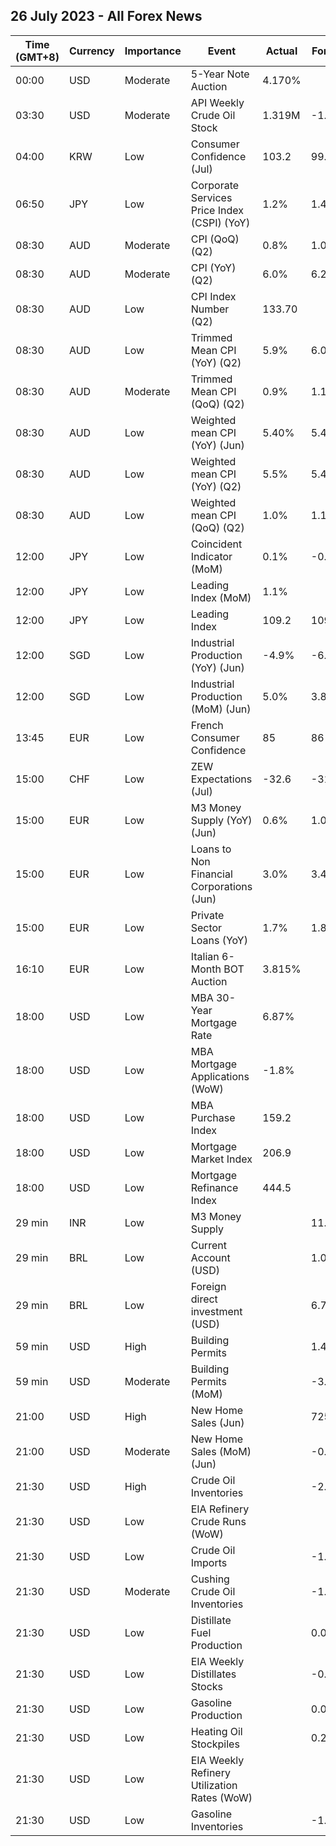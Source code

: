 ## 26 July 2023 - All Forex News

| Time (GMT+8) | Currency | Importance | Event | Actual | Forecast | Previous |
|------|----------|------------|-------|--------|----------|----------|
| 00:00 | USD | Moderate | 5-Year Note Auction | 4.170% |  | 4.019% |
| 03:30 | USD | Moderate | API Weekly Crude Oil Stock | 1.319M | -1.969M | -0.797M |
| 04:00 | KRW | Low | Consumer Confidence (Jul) | 103.2 | 99.2 | 100.7 |
| 06:50 | JPY | Low | Corporate Services Price Index (CSPI) (YoY) | 1.2% | 1.4% | 1.7% |
| 08:30 | AUD | Moderate | CPI (QoQ) (Q2) | 0.8% | 1.0% | 1.4% |
| 08:30 | AUD | Moderate | CPI (YoY) (Q2) | 6.0% | 6.2% | 7.0% |
| 08:30 | AUD | Low | CPI Index Number (Q2) | 133.70 |  | 132.60 |
| 08:30 | AUD | Low | Trimmed Mean CPI (YoY) (Q2) | 5.9% | 6.0% | 6.6% |
| 08:30 | AUD | Moderate | Trimmed Mean CPI (QoQ) (Q2) | 0.9% | 1.1% | 1.2% |
| 08:30 | AUD | Low | Weighted mean CPI (YoY) (Jun) | 5.40% | 5.40% | 5.50% |
| 08:30 | AUD | Low | Weighted mean CPI (YoY) (Q2) | 5.5% | 5.4% | 5.8% |
| 08:30 | AUD | Low | Weighted mean CPI (QoQ) (Q2) | 1.0% | 1.1% | 1.2% |
| 12:00 | JPY | Low | Coincident Indicator (MoM) | 0.1% | -0.4% | 0.1% |
| 12:00 | JPY | Low | Leading Index (MoM) | 1.1% |  | 1.4% |
| 12:00 | JPY | Low | Leading Index | 109.2 | 109.5 | 109.5 |
| 12:00 | SGD | Low | Industrial Production (YoY) (Jun) | -4.9% | -6.8% | -10.5% |
| 12:00 | SGD | Low | Industrial Production (MoM) (Jun) | 5.0% | 3.8% | -3.6% |
| 13:45 | EUR | Low | French Consumer Confidence | 85 | 86 | 85 |
| 15:00 | CHF | Low | ZEW Expectations (Jul) | -32.6 | -31.1 | -30.8 |
| 15:00 | EUR | Low | M3 Money Supply (YoY) (Jun) | 0.6% | 1.0% | 1.4% |
| 15:00 | EUR | Low | Loans to Non Financial Corporations (Jun) | 3.0% | 3.4% | 4.0% |
| 15:00 | EUR | Low | Private Sector Loans (YoY) | 1.7% | 1.8% | 2.1% |
| 16:10 | EUR | Low | Italian 6-Month BOT Auction | 3.815% |  | 3.637% |
| 18:00 | USD | Low | MBA 30-Year Mortgage Rate | 6.87% |  | 6.87% |
| 18:00 | USD | Low | MBA Mortgage Applications (WoW) | -1.8% |  | 1.1% |
| 18:00 | USD | Low | MBA Purchase Index | 159.2 |  | 163.2 |
| 18:00 | USD | Low | Mortgage Market Index | 206.9 |  | 210.7 |
| 18:00 | USD | Low | Mortgage Refinance Index | 444.5 |  | 446.4 |
| 29 min | INR | Low | M3 Money Supply |  | 11.0% | 11.3% |
| 29 min | BRL | Low | Current Account (USD) |  | 1.00B | 0.65B |
| 29 min | BRL | Low | Foreign direct investment (USD) |  | 6.70B | 5.38B |
| 59 min | USD | High | Building Permits |  | 1.440M | 1.496M |
| 59 min | USD | Moderate | Building Permits (MoM) |  | -3.7% | 5.6% |
| 21:00 | USD | High | New Home Sales (Jun) |  | 725K | 763K |
| 21:00 | USD | Moderate | New Home Sales (MoM) (Jun) |  | -0.7% | 12.2% |
| 21:30 | USD | High | Crude Oil Inventories |  | -2.348M | -0.708M |
| 21:30 | USD | Low | EIA Refinery Crude Runs (WoW) |  |  | -0.074M |
| 21:30 | USD | Low | Crude Oil Imports |  | -1.937M | -0.376M |
| 21:30 | USD | Moderate | Cushing Crude Oil Inventories |  | -1.442M | -2.891M |
| 21:30 | USD | Low | Distillate Fuel Production |  | 0.002M | -0.054M |
| 21:30 | USD | Low | EIA Weekly Distillates Stocks |  | -0.301M | 0.014M |
| 21:30 | USD | Low | Gasoline Production |  | 0.045M | -0.584M |
| 21:30 | USD | Low | Heating Oil Stockpiles |  | 0.222M | 0.223M |
| 21:30 | USD | Low | EIA Weekly Refinery Utilization Rates (WoW) |  |  | 0.6% |
| 21:30 | USD | Low | Gasoline Inventories |  | -1.678M | -1.066M |
